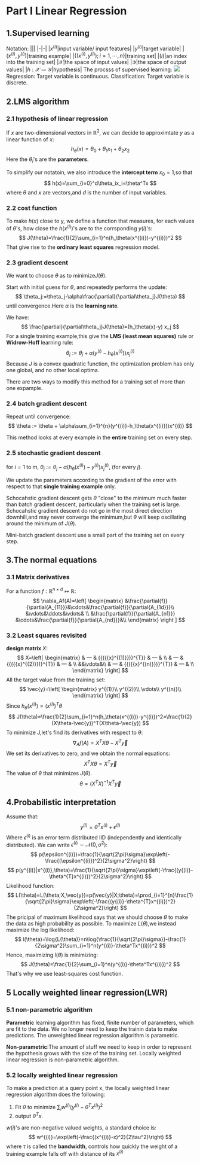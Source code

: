 # Part I Linear Regression
## 1.Supervised learning
Notation:
|||
|-|-|
|$x^{(i)}$|input variable/ input features|
|$y^{(i)}$|target variable|
|$(x^{(i)},y^{(i)})$|training example|
|$\{(x^{(i)},y^{(i)});i=1,\cdots,n\}$|training set|
|$(i)$|an index into the training set|
|$\mathcal{X}$|the space of input values|
|$\mathcal{Y}$|the space of output values|
|$h:\mathcal{X}\mapsto\mathcal{Y}$|hypothesis|
The procsss of supervised learning:
![](https://d3c33hcgiwev3.cloudfront.net/imageAssetProxy.v1/H6qTdZmYEeaagxL7xdFKxA_2f0f671110e8f7446bb2b5b2f75a8874_Screenshot-2016-10-23-20.14.58.png?expiry=1647907200000&hmac=fed8FMr-EiEj2rvoAkecadM16jTShXr3olDQqT8H3Ok)
Regression: Target variable is continuous.
Classification: Target variable is discrete.
## 2.LMS algorithm
### 2.1 hypothesis of linear regression
If $x$ are two-dimensional vectors in $\mathbb{R}^2$, we can decide to approximtate $y$ as a linear function of $x$:
$$
h_\theta(x)=\theta_0+\theta_1x_1+\theta_2x_2
$$
Here the $\theta_i$'s are the **parameters**.

To simplify our notatoin, we also introduce the **intercept term** $x_0=1$,so that
$$
h(x)=\sum_{i=0}^d\theta_ix_i=\theta^Tx
$$
where $\theta$ and $x$ are vectors,and $d$ is the number of input variables.

### 2.2 cost function
To make $h(x)$ close to y, we define a function that measures, for each values of $\theta$'s, how close the  $h(x^{(i)})$'s are to the corrsponding $y(i)$'s:
$$
J(\theta)=\frac{1}{2}\sum_{i=1}^n(h_\theta(x^{(i)})-y^{(i)})^2
$$
That give rise to the **ordinary least squares** regression model.

### 2.3 gradient descent
We want to choose $\theta$ as to minimize$J(\theta)$.

Start with initial guess for $\theta$, and repeatedly performs the update:
$$
\theta_j:=\theta_j-\alpha\frac{\partial}{\partial\theta_j}J(\theta)
$$
until convergence.Here $\alpha$ is the **learning rate**.

We have:
$$
\frac{\partial}{\partial\theta_j}J(\theta)=(h_\theta(x)-y) x_j
$$
For a single training example,this give the **LMS (least mean squares)** rule or **Widrow-Hoff** learning rule:
$$
\theta_j:=\theta_j+\alpha(y^{(i)}-h_\theta(x^{(i)}))x_j^{(i)}
$$
Because $J$ is a convex quadratic function, the optimization problem has only one global, and no other local optima.

There are two ways to modify this method for a training set of more than one expample.
### 2.4 batch gradient descent
Repeat until convergence:
$$
\theta := \theta + \alpha\sum_{i=1}^{n}(y^{(i)}-h_\theta(x^{(i)}))x^{(i)}
$$

This method looks at every example in the **entire** training set on every step. 

### 2.5 stochastic gradient descent

for $i=1$ to $m$, $\theta_j := \theta_j-\alpha(h_{\theta}(x^{(i)})-y^{(i)})x_j^{(i)}$, (for every $j$).

We update the parameters according to the gradient of the error with respect to that **single training example** only.

Schocahstic gradient descent gets $\theta$ "close" to the minimum much faster than batch gradient descent, particularly when the training set is large. Schocahstic gradient descent do not go in the most direct direction downhill,and may never converge the minimum,but $\theta$ will keep oscillating around the minimum of $J(\theta)$.

Mini-batch gradient descent use a small part of the training set on every step.

## 3.The normal equations
### 3.1 Matrix derivatives
For a function $f:\mathbb{R}^{n\times d}\mapsto\mathbb{R}$:
$$
\nabla_Af(A)=\left[
    \begin{matrix}
    &\frac{\partial{f}}{\partial{A_{11}}}&\cdots&\frac{\partial{f}}{\partial{A_{1d}}}\\
    &\vdots&\ddots&\vdots& \\
    &\frac{\partial{f}}{\partial{A_{n1}}} &\cdots&\frac{\partial{f}}{\partial{A_{nd}}}&\\
    \end{matrix}
\right ]
$$
### 3.2 Least squares revisited
**design matrix** $X$:
$$
X=\left[ 
    \begin{matrix}
    & — & {{({{x}^{(1)}})}^{T}} & — & \\
    & — & {{({{x}^{(2)}})}^{T}} & — & \\
    &&\vdots&\\
    & — & {{({{x}^{(n)}})}^{T}} & — & \\
    \end{matrix} 
    \right]
$$
All the target value from the training set:
$$
\vec{y}=\left[
    \begin{matrix}
    y^{(1)}\\
    y^{(2)}\\
    \vdots\\
    y^{(n)}\\
    \end{matrix}
\right]
$$
Since $h_\theta(x^{(i)})=(x^{(i)})^T\theta$
$$
J(\theta)=\frac{1}{2}\sum_{i=1}^n(h_\theta(x^{(i)})-y^{(i)})^2=\frac{1}{2}(X\theta-\vec{y})^T(X\theta-\vec{y})
$$
To minimize J,let's find its derivatives with respect to $\theta$:
$$
\nabla_Af(A)=X^TX\theta-X^T\vec{y}
$$
We set its derivatives to zero, and we obtain the normal equations:
$$
X^TX\theta = X^T\vec{y}
$$
The value of $\theta$ that minimizes $J(\theta)$.
$$
\theta=(X^TX)^{-1}X^T\vec{y}
$$
## 4.Probabilistic interpretation
Assume that:
$$y^{(i)}=\theta^Tx^{(i)}+\epsilon^{(i)}$$
Where $\epsilon^{(i)}$ is an error term distributed IID (independently and identically distributed). We can write $\epsilon^{(i)}\sim\mathcal{N}(0,\sigma^2)$:
$$
p(\epsilon^{(i)})=\frac{1}{\sqrt{2\pi}\sigma}\exp\left(-\frac{(\epsilon^{(i)})^2}{2\sigma^2}\right)
$$
$$
p(y^{(i)}|x^{(i)},\theta)=\frac{1}{\sqrt{2\pi}\sigma}\exp\left(-\frac{(y{(i)}-\theta^{T}x^{(i)})^2}{2\sigma^2}\right)
$$
Likelihood function:
$$
L(\theta)=L(\theta;X,\vec{y})=p(\vec{y}|X;\theta)=\prod_{i=1}^{n}\frac{1}{\sqrt{2\pi}\sigma}\exp\left(-\frac{(y{(i)}-\theta^{T}x^{(i)})^2}{2\sigma^2}\right)
$$
The pricipal of maximum likelihood says that we should choose $\theta$ to make the data as high probability as possible. To maximize $L(\theta)$,we instead maximize the log likelihood:
$$
l(\theta)=\log{L(\theta)}=n\log{\frac{1}{\sqrt{2\pi}\sigma}}-\frac{1}{2\sigma^2}\sum_{i=1}^n(y^{(i)}-\theta^Tx^{(i)})^2
$$
Hence, maximizing $l(\theta)$ is minimizing:
$$
J(\theta)=\frac{1}{2}\sum_{i=1}^n(y^{(i)}-\theta^Tx^{(i)})^2
$$
That's why we use least-squares cost function.
## 5 Locally weighted linear regression(LWR)
### 5.1 non-parametric algorithm
**Parametric** learning algorithm has fixed, finite number of parameters, which are fit to the data. We no longer need to keep the trainin data to make predictions. The unweighted linear regression algorithm is parametric.

**Non-parametric**:The amount of stuff we need to keep in order to represent the hypothesis grows with the size of the training set. Locally weighted linear regression is non-parametric algorithm.

### 5.2 locally weighted linear regression
To make a prediction at a query point x, the locally weighted linear regression algorithm does the following:
1. Fit $\theta$ to minimize $\sum_i w^{(i)}(y^{(i)}-\theta^Tx^{(i)})^2$
2. output $\theta^Tx$.

$w(i)$'s are non-negative valued weights, a standard choice is:
$$
w^{(i)}=\exp\left(-\frac{(x^{(i)}-x)^2}{2\tau^2}\right)
$$
where $\tau$ is called the **bandwidth**, controls how quickly the weight of a training example falls off with distance of its $x^{(i)}$
